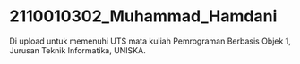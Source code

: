 # 2110010302_Muhammad_Hamdani
Di upload untuk memenuhi UTS mata kuliah Pemrograman Berbasis Objek 1, Jurusan Teknik Informatika, UNISKA.
